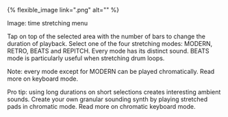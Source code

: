 ---
---

{% flexible_image link=".png" alt="" %}

Image: time stretching menu

Tap on top of the selected area with the number of bars to change the duration of playback. Select one of the four stretching modes: MODERN, RETRO, BEATS and REPITCH. Every mode has its distinct sound. BEATS mode is particularly useful when stretching drum loops.

Note: every mode except for MODERN can be played chromatically. Read more on keyboard mode.

Pro tip: using long durations on short selections creates interesting ambient sounds. Create your own granular sounding synth by playing stretched pads in chromatic mode. Read more on chromatic keyboard mode.
